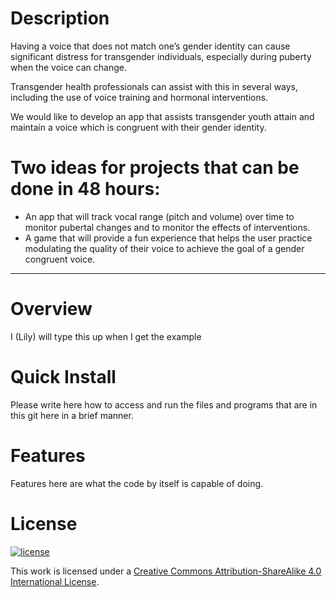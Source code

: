 # Description

Having a voice that does not match one’s gender identity can cause significant distress for transgender individuals, especially during puberty when the voice can change.

Transgender health professionals can assist with this in several ways, including the use of voice training and hormonal interventions.

We would like to develop an app that assists transgender youth attain and maintain a voice which is congruent with their gender identity.

# Two ideas for projects that can be done in 48 hours:
* An app that will track vocal range (pitch and volume) over time to monitor pubertal changes and to monitor the effects of interventions.
* A game that will provide a fun experience that helps the user practice modulating the quality of their voice to achieve the goal of a gender congruent voice.

----------------------

# Overview

I (Lily) will type this up when I get the example

# Quick Install

Please write here how to access and run the files and programs that are in this git here in a brief manner.

# Features

Features here are what the code by itself is capable of doing.

# License

[![license](https://i.creativecommons.org/l/by-sa/4.0/88x31.png)](http://creativecommons.org/licenses/by-sa/4.0/)

This work is licensed under a [Creative Commons Attribution-ShareAlike 4.0 International License](http://creativecommons.org/licenses/by-sa/4.0/).
